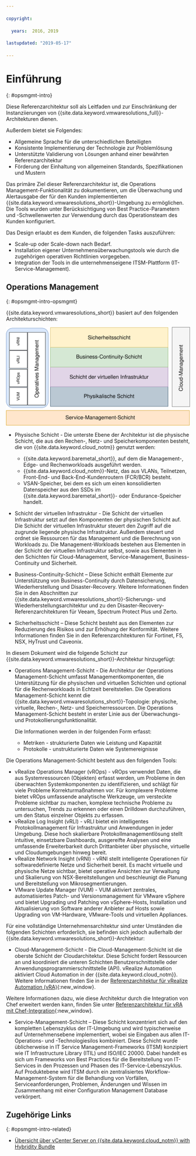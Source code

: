 ```yaml
---

copyright:

  years:  2016, 2019

lastupdated: "2019-05-17"

---
```


# Einführung
{: #opsmgmt-intro}

Diese Referenzarchitektur soll als Leitfaden und zur Einschränkung der Instanziierungen von {{site.data.keyword.vmwaresolutions_full}}-Architekturen dienen. 

Außerdem bietet sie Folgendes: 
* Allgemeine Sprache für die unterschiedlichen Beteiligten
* Konsistente Implementierung der Technologie zur Problemlösung
* Unterstützte Validierung von Lösungen anhand einer bewährten Referenzarchitektur
* Förderung der Einhaltung von allgemeinen Standards, Spezifikationen und Mustern

Das primäre Ziel dieser Referenzarchitektur ist, die Operations Management-Funktionalität zu dokumentieren, um die Überwachung und Alertausgabe der für den Kunden implementierten {{site.data.keyword.vmwaresolutions_short}}-Umgebung zu ermöglichen. Die Tools wurden unter Berücksichtigung von Best Practice-Parametern und -Schwellenwerten zur Verwendung durch das Operationsteam des Kunden konfiguriert. 

Das Design erlaubt es dem Kunden, die folgenden Tasks auszuführen: 
* Scale-up oder Scale-down nach Bedarf. 
* Installation eigener Unternehmensüberwachungstools wie durch die zugehörigen operativen Richtlinien vorgegeben. 
* Integration der Tools in die unternehmenseigene ITSM-Plattform (IT-Service-Management). 

## Operations Management
{: #opsmgmt-intro-opsmgmt}

{{site.data.keyword.vmwaresolutions_short}} basiert auf den folgenden Architekturschichten: 

![Diagramm der Architektur](../../images/opsmgmt-architecture.svg "Diagramm der Architektur")

* Physische Schicht - Die unterste Ebene der Architektur ist die physische Schicht, die aus den Rechen-, Netz- und Speicherkomponenten besteht, die von {{site.data.keyword.cloud_notm}} genutzt werden: 
  * {{site.data.keyword.baremetal_short}}, auf dem die Management-, Edge- und Rechenworkloads ausgeführt werden. 
  * {{site.data.keyword.cloud_notm}}-Netz, das aus VLANs, Teilnetzen, Front-End- und Back-End-Kundenroutern (FCR/BCR) besteht. 
  * VSAN-Speicher, bei dem es sich um einen konsolidierten Datenspeicher aus den SSDs im {{site.data.keyword.baremetal_short}}- oder Endurance-Speicher handelt. 

* Schicht der virtuellen Infrastruktur - Die Schicht der virtuellen Infrastruktur setzt auf den Komponenten der physischen Schicht auf. Die Schicht der virtuellen Infrastruktur steuert den Zugriff auf die zugrunde liegende physische Infrastruktur. Außerdem steuert und ordnet sie Ressourcen für das Management und die Berechnung von Workloads zu. Die Management-Workloads bestehen aus Elementen in der Schicht der virtuellen Infrastruktur selbst, sowie aus Elementen in den Schichten für Cloud-Management, Service-Management, Business-Continuity und Sicherheit. 

* Business-Continuity-Schicht – Diese Schicht enthält Elemente zur Unterstützung von Business-Continuity durch Datensicherung, Wiederherstellung und Disaster-Recovery. Weitere Informationen finden Sie in den Abschnitten zur {{site.data.keyword.vmwaresolutions_short}}-Sicherungs- und Wiederherstellungsarchitektur und zu den Disaster-Recovery-Referenzarchitekturen für Veeam, Spectrum Protect Plus und Zerto. 

* Sicherheitsschicht – Diese Schicht besteht aus den Elementen zur Reduzierung des Risikos und zur Erhöhung der Konformität. Weitere Informationen finden Sie in den Referenzarchitekturen für Fortinet, F5, NSX, HyTrust und Caveonix. 

In diesem Dokument wird die folgende Schicht zur {{site.data.keyword.vmwaresolutions_short}}-Architektur hinzugefügt: 

* Operations Management-Schicht - Die Architektur der Operations Management-Schicht umfasst Managementkomponenten, die Unterstützung für die physischen und virtuellen Schichten und optional für die Rechenworkloads in Echtzeit bereitstellen. Die Operations Management-Schicht kennt die {{site.data.keyword.vmwaresolutions_short}}-Topologie: physische, virtuelle, Rechen-, Netz- und Speicherressourcen. Die Operations Management-Schicht besteht in erster Linie aus der Überwachungs- und Protokollierungsfunktionalität. 

  Die Informationen werden in der folgenden Form erfasst: 
    * Metriken - strukturierte Daten wie Leistung und Kapazität
    * Protokolle - unstrukturierte Daten wie Systemereignisse

Die Operations Management-Schicht besteht aus den folgenden Tools: 

* vRealize Operations Manager (vROps) - vROps verwendet Daten, die aus Systemressourcen (Objekten) erfasst werden, um Probleme in den überwachten Systemkomponenten zu identifizieren, und schlägt für viele Probleme Korrekturmaßnahmen vor. Für komplexere Probleme bietet vROps umfassende analytische Werkzeuge, um versteckte Probleme sichtbar zu machen, komplexe technische Probleme zu untersuchen, Trends zu erkennen oder einen Drilldown durchzuführen, um den Status einzelner Objekts zu erfassen. 
* vRealize Log Insight (vRLI) - vRLI bietet ein intelligentes Protokollmanagement für Infrastruktur und Anwendungen in jeder Umgebung. Diese hoch skalierbare Protokollmanagementlösung stellt intuitive, einsetzbare Dashboards, ausgereifte Analysen und eine umfassende Erweiterbarkeit durch Drittanbieter über physische, virtuelle und Cloudumgebungen hinweg bereit. 
* vRealize Network Insight (vRNI) - vRNI stellt intelligente Operationen für softwaredefinierte Netze und Sicherheit bereit. Es macht virtuelle und physische Netze sichtbar, bietet operative Ansichten zur Verwaltung und Skalierung von NSX-Bereitstellungen und beschleunigt die Planung und Bereitstellung von Mikrosegmentierungen. 
* VMware Update Manager (VUM) - VUM aktiviert zentrales, automatisiertes Patch- und Versionsmanagement für VMware vSphere und bietet Upgrading und Patching von vSphere-Hosts, Installation und Aktualisierung von Software anderer Anbieter auf Hosts sowie Upgrading von VM-Hardware, VMware-Tools und virtuellen Appliances. 

Für eine vollständige Unternehmensarchitektur sind unter Umständen die folgenden Schichten erforderlich, sie befinden sich jedoch außerhalb der {{site.data.keyword.vmwaresolutions_short}}-Architektur: 

* Cloud-Management-Schicht - Die Cloud-Management-Schicht ist die oberste Schicht der Cloudarchitektur. Diese Schicht fordert Ressourcen an und koordiniert die unteren Schichten Benutzerschnittstelle oder Anwendungsprogrammierschnittstelle (API). vRealize Automation aktiviert Cloud Automation in der {{site.data.keyword.cloud_notm}}. Weitere Informationen finden Sie in der [Referenzarchitektur für vRealize Automation (vRA)](https://www.ibm.com/cloud/garage/files/IBM_Cloud_for_VMware_Solutions_VRA_Architecture_v1.pdf){:new_window}. 

Weitere Informationen dazu, wie diese Architektur durch die Integration von Chef erweitert werden kann, finden Sie unter [Referenzarchitektur für vRA mit Chef-Integration](https://www.ibm.com/cloud/garage/files/IBM_Cloud_for_VMware_Solutions_VRA_Chef_Integration_Architecture.pdf){:new_window}. 

* Service-Management-Schicht – Diese Schicht konzentriert sich auf den kompletten Lebenszyklus der IT-Umgebung und wird typischerweise auf Unternehmensebene implementiert, wobei sie Eingaben aus allen IT-Operations- und -Technologiesilos kombiniert. Diese Schicht wurde üblicherweise in IT Service Management-Frameworks (ITSM) konzipiert wie IT Infrastructure Library (ITIL) und ISO/IEC 20000. Dabei handelt es sich um Frameworks von Best Practices für die Bereitstellung von IT-Services in den Prozessen und Phasen des IT-Service-Lebenszyklus. Auf Produktebene wird ITSM durch ein zentralisiertes Workflow-Management-System für die Behandlung von Vorfällen, Serviceanforderungen, Problemen, Änderungen und Wissen im Zusammenhang mit einer Configuration Management Database verkörpert. 

## Zugehörige Links
{: #opsmgmt-intro-related}

* [Übersicht über vCenter Server on {{site.data.keyword.cloud_notm}} with Hybridity Bundle](/docs/services/vmwaresolutions/archiref/vcs?topic=vmware-solutions-vcs-hybridity-intro)
